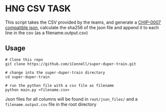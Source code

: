 # HNG CSV TASK

This script takes the CSV provided by the teams, and generate a [CHIP-0007 compatible json](https://github.com/Chia-Network/chips/blob/main/assets/chip-0007/example.json), calculate the sha256 of the json file and append it to each line in the csv (as a filename.output.csv)

## Usage

```
# Clone this repo
git clone https://github.com/iConnell/super-duper-train.git

# change into the super-duper-train directory
cd super-duper-train

# run the python file with a csv file as filename
python main.py <filename.csv>
```

Json files for all columns will be found in `root/json_files/`
and a `filename.output.csv` file in the root directory
